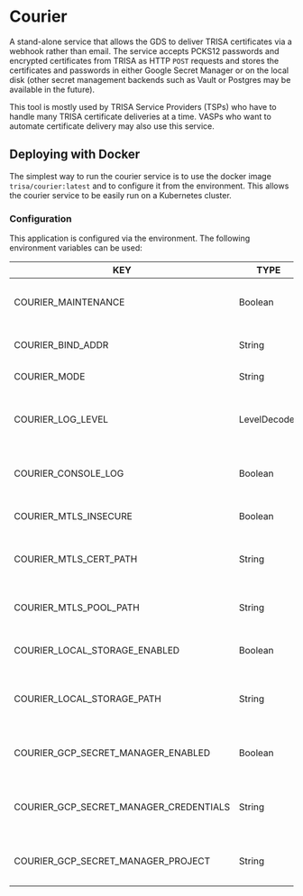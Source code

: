 # Courier

A stand-alone service that allows the GDS to deliver TRISA certificates via a webhook
rather than email. The service accepts PCKS12 passwords and encrypted certificates from
TRISA as HTTP `POST` requests and stores the certificates and passwords in either
Google Secret Manager or on the local disk (other secret management backends such as
Vault or Postgres may be available in the future).

This tool is mostly used by TRISA Service Providers (TSPs) who have to handle many
TRISA certificate deliveries at a time. VASPs who want to automate certificate delivery
may also use this service.

## Deploying with Docker

The simplest way to run the courier service is to use the docker image
`trisa/courier:latest` and to configure it from the environment. This allows the
courier service to be easily run on a Kubernetes cluster.

### Configuration

This application is configured via the environment. The following environment
variables can be used:

| KEY                                    | TYPE         | DEFAULT | DESCRIPTION                                                         |
|----------------------------------------|--------------|---------|---------------------------------------------------------------------|
| COURIER_MAINTENANCE                    | Boolean      | FALSE   | starts the server in maintenance mode                               |
| COURIER_BIND_ADDR                      | String       | :8842   | ip address and port of server                                       |
| COURIER_MODE                           | String       | release | either debug or release                                             |
| COURIER_LOG_LEVEL                      | LevelDecoder | info    | verbosity of logging: trace, debug, info, warn, error, fatal, panic |
| COURIER_CONSOLE_LOG                    | Boolean      | FALSE   | set for human readable logs (otherwise json logs)                   |
| COURIER_MTLS_INSECURE                  | Boolean      | TRUE    | set to false to enable TLS configuration                            |
| COURIER_MTLS_CERT_PATH                 | String       |         | the certificate chain and private key of the server                 |
| COURIER_MTLS_POOL_PATH                 | String       |         | the cert pool to validate clients for mTLS                          |
| COURIER_LOCAL_STORAGE_ENABLED          | Boolean      | FALSE   | set to true to enable local storage                                 |
| COURIER_LOCAL_STORAGE_PATH             | String       |         | path to the directory to store certs and passwords                  |
| COURIER_GCP_SECRET_MANAGER_ENABLED     | Boolean      | FALSE   | set to true to enable GCP secret manager                            |
| COURIER_GCP_SECRET_MANAGER_CREDENTIALS | String       |         | path to json file with gcp service account credentials              |
| COURIER_GCP_SECRET_MANAGER_PROJECT     | String       |         | name of gcp project to use with secret manager                      |